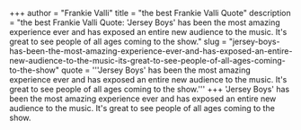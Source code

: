 +++
author = "Frankie Valli"
title = "the best Frankie Valli Quote"
description = "the best Frankie Valli Quote: 'Jersey Boys' has been the most amazing experience ever and has exposed an entire new audience to the music. It's great to see people of all ages coming to the show."
slug = "jersey-boys-has-been-the-most-amazing-experience-ever-and-has-exposed-an-entire-new-audience-to-the-music-its-great-to-see-people-of-all-ages-coming-to-the-show"
quote = '''Jersey Boys' has been the most amazing experience ever and has exposed an entire new audience to the music. It's great to see people of all ages coming to the show.'''
+++
'Jersey Boys' has been the most amazing experience ever and has exposed an entire new audience to the music. It's great to see people of all ages coming to the show.
